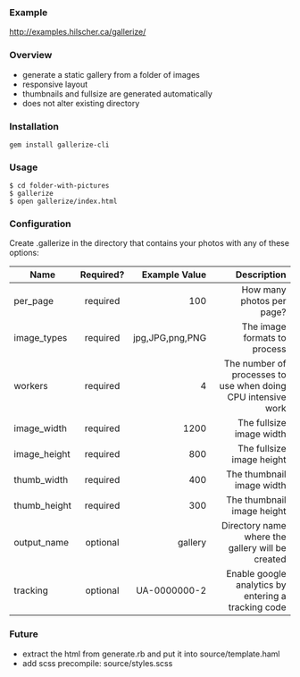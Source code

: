 ### Example

http://examples.hilscher.ca/gallerize/


### Overview

* generate a static gallery from a folder of images
* responsive layout
* thumbnails and fullsize are generated automatically
* does not alter existing directory


### Installation

```
gem install gallerize-cli
```


### Usage

```
$ cd folder-with-pictures
$ gallerize
$ open gallerize/index.html
```


### Configuration

Create .gallerize in the directory that contains your photos with any of these options:

| Name          | Required?     | Example Value     | Description                                                   |
| ------------- |:-------------:| -----------------:| -------------------------------------------------------------:|
| per_page      | required      | 100               | How many photos per page?                                     |
| image_types   | required      | jpg,JPG,png,PNG   | The image formats to process                                  |
| workers       | required      | 4                 | The number of processes to use when doing CPU intensive work  |
| image_width   | required      | 1200              | The fullsize image width                                      |
| image_height  | required      | 800               | The fullsize image height                                     |
| thumb_width   | required      | 400               | The thumbnail image width                                     |
| thumb_height  | required      | 300               | The thumbnail image height                                    |
| output_name   | optional      | gallery           | Directory name where the gallery will be created              |
| tracking      | optional      | UA-0000000-2      | Enable google analytics by entering a tracking code           |


### Future

* extract the html from generate.rb and put it into source/template.haml
* add scss precompile: source/styles.scss